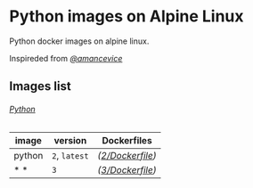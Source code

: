 # Python images on Alpine Linux

Python docker images on alpine linux.

Inspireded from *[@amancevice](https://github.com/amancevice/pandas)*

## Images list

###### [Python](https://hub.docker.com/r/phirov/python/)

image    | version | Dockerfiles
---------|--------|------------------
python   | `2`, `latest` | *([2/Dockerfile](https://github.com/phirov/docker-python/tree/master/pure/2/Dockerfile))*
* * | `3` | *([3/Dockerfile](https://github.com/phirov/docker-python/tree/master/pure/3/Dockerfile))*
